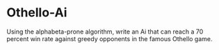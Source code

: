 # Othello-Ai
Using the alphabeta-prone algorithm, write an Ai that can reach a 70 percent win rate against greedy opponents in the famous Othello game. 

